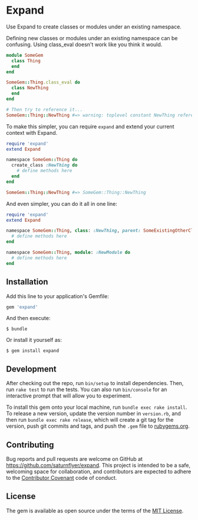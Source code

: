 # Expand

Use Expand to create classes or modules under an existing namespace.

Defining new classes or modules under an existing namespace can be confusing. Using class_eval doesn't work like you think it would.

```ruby
module SomeGem
  class Thing
  end
end

SomeGem::Thing.class_eval do
  class NewThing
  end
end

# Then try to reference it...
SomeGem::Thing::NewThing #=> warning: toplevel constant NewThing referenced by SomeGem::Thing::NewThing
```

To make this simpler, you can require `expand` and extend your current context with Expand.

```ruby
require 'expand'
extend Expand

namespace SomeGem::Thing do
  create_class :NewThing do
    # define methods here
  end
end

SomeGem::Thing::NewThing #=> SomeGem::Thing::NewThing
```

And even simpler, you can do it all in one line:

```ruby
require 'expand'
extend Expand

namespace SomeGem::Thing, class: :NewThing, parent: SomeExistingOtherClass do
  # define methods here
end

namespace SomeGem::Thing, module: :NewModule do
  # define methods here
end
```

## Installation

Add this line to your application's Gemfile:

```ruby
gem 'expand'
```

And then execute:

    $ bundle

Or install it yourself as:

    $ gem install expand


## Development

After checking out the repo, run `bin/setup` to install dependencies. Then, run `rake test` to run the tests. You can also run `bin/console` for an interactive prompt that will allow you to experiment.

To install this gem onto your local machine, run `bundle exec rake install`. To release a new version, update the version number in `version.rb`, and then run `bundle exec rake release`, which will create a git tag for the version, push git commits and tags, and push the `.gem` file to [rubygems.org](https://rubygems.org).

## Contributing

Bug reports and pull requests are welcome on GitHub at https://github.com/saturnflyer/expand. This project is intended to be a safe, welcoming space for collaboration, and contributors are expected to adhere to the [Contributor Covenant](http://contributor-covenant.org) code of conduct.


## License

The gem is available as open source under the terms of the [MIT License](http://opensource.org/licenses/MIT).

